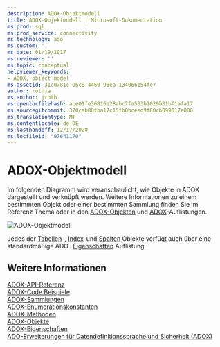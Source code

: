```yaml
---
description: ADOX-Objektmodell
title: ADOX-Objektmodell | Microsoft-Dokumentation
ms.prod: sql
ms.prod_service: connectivity
ms.technology: ado
ms.custom: ''
ms.date: 01/19/2017
ms.reviewer: ''
ms.topic: conceptual
helpviewer_keywords:
- ADOX, object model
ms.assetid: 31c0781c-96c8-4460-90ea-134066154fc7
author: rothja
ms.author: jroth
ms.openlocfilehash: ace01fe36816e28abc7fa533b2029b31bf1afa17
ms.sourcegitcommit: 370cab80fba17c15fb0bceed9f80cb099017e000
ms.translationtype: MT
ms.contentlocale: de-DE
ms.lasthandoff: 12/17/2020
ms.locfileid: "97641170"
---
```

# <a name="adox-object-model"></a>ADOX-Objektmodell
Im folgenden Diagramm wird veranschaulicht, wie Objekte in ADOX dargestellt und verknüpft werden. Weitere Informationen zu einem bestimmten Objekt oder einer bestimmten Sammlung finden Sie im Referenz Thema oder in den [ADOX-Objekten](./adox-objects.md) und [ADOX](./adox-collections.md)-Auflistungen.  
  
 ![ADOX-Objektmodell](../../../ado/reference/adox-api/media/adox_object_model.gif "ADOX_object_model")  
  
 Jedes der [Tabellen](./table-object-adox.md)-, [Index](./index-object-adox.md)-und [Spalten](./column-object-adox.md) Objekte verfügt auch über eine standardmäßige ADO- [Eigenschaften](../ado-api/properties-collection-ado.md) Auflistung.  
  
## <a name="see-also"></a>Weitere Informationen  
 [ADOX-API-Referenz]()   
 [ADOX-Code Beispiele](./adox-code-examples.md)   
 [ADOX-Sammlungen](./adox-collections.md)   
 [ADOX-Enumerationskonstanten](./adox-enumerated-constants.md)   
 [ADOX-Methoden](./adox-methods.md)   
 [ADOX-Objekte](./adox-objects.md)   
 [ADOX-Eigenschaften](./adox-properties.md)   
 [ADO-Erweiterungen für Datendefinitionssprache und Sicherheit (ADOX)](../../guide/extensions/ado-extensions-for-data-definition-language-and-security-adox.md)